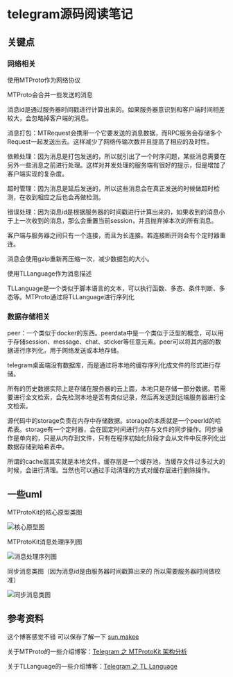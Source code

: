 # telegram源码阅读笔记

## 关键点

### 网络相关

使用MTProto作为网络协议

MTProto会合并一些发送的消息

消息id是通过服务器时间戳进行计算出来的。如果服务器意识到和客户端时间相差较大，会忽略掉客户端的消息。

消息打包：MTRequest会携带一个它要发送的消息数据，而RPC服务会存储多个Request一起发送出去。这样减少了网络传输次数并且提高了相应的及时性。

依赖处理：因为消息是打包发送的，所以就引出了一个时序问题，某些消息需要在另外一些消息之前进行处理。这样对并发处理的服务端有很好的提示，但是增加了客户端实现的复杂度。

超时管理：因为消息是延后发送的，所以这些消息会在真正发送的时候做超时检测，在收到相应之后也会再做检测。

错误处理：因为消息id是根据服务器的时间戳进行计算出来的，如果收到的消息小于上一次收到的消息，那么会重置当前session，并且抛弃掉本次的所有消息。

客户端与服务器之间只有一个连接，而且为长连接。若连接断开则会有个定时器重连。

消息会使用gzip重新再压缩一次，减少数据包的大小。

使用TLLanguage作为消息描述

TLLanguage是一个类似于脚本语言的文本，可以执行函数、多态、条件判断、多态等。MTProto通过将TLLanguage进行序列化

### 数据存储相关

peer：一个类似于docker的东西。peerdata中是一个类似于泛型的概念，可以用于存储session、message、chat、sticker等任意元素。peer可以将其内部的数据进行序列化，用于网络发送或本地存储。

telegram桌面端没有数据库，而是通过将本地的缓存序列化成文件的形式进行存储。

所有的历史数据实际上是存储在服务器的云上面，本地只是存储一部分数据。若需要进行全文检索，会先检测本地是否有类似记录，然后再发送到远端服务器进行全文检索。

源代码中的storage负责在内存中存储数据。storage的本质就是一个peerId的哈希表。storage有一个定时器，会在固定时间进行内存与文件的同步操作。同步操作是单向的，只是从内存到文件，只有在程序初始化阶段才会从文件中反序列化出数据存储到哈希表中。

所谓的cache层其实就是本地文件。缓存层是一个缓存池，当缓存文件过多过大的时候，会进行清理。当然也可以通过手动清理的方式对缓存层进行删除操作。

## 一些uml

MTProtoKit的核心原型类图 
  
![核心原型图](http://blog.makeex.com/images/2015/06/13/01.png)

MTProtoKit消息处理序列图
  
![消息处理序列图](http://blog.makeex.com/images/2015/06/13/02.png)

同步消息类图（因为消息id是由服务器时间戳算出来的 所以需要服务器时间做校准） 
  
![同步消息类图](http://blog.makeex.com/images/2015/06/13/03.png)

## 参考资料

这个博客感觉不错 可以保存了解一下 [sun.makee](http://blog.makeex.com/)

关于MTProto的一些介绍博客：[Telegram 之 MTProtoKit 架构分析](http://blog.makeex.com/2015/06/13/the-architecture-of-telegram-mtprotokit/)

关于TLLanguage的一些介绍博客：[Telegram 之 TL Language](http://blog.makeex.com/2015/06/14/the-tl-language-of-telegram/)